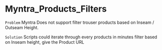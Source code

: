 # Myntra_Products_Filters
`Problem`
Myntra Does not support filter trouser products based on Inseam / Outseam Height.

`Solution`
Scripts could iterate through every products in minutes filter based on Inseam height, give the Product URL
